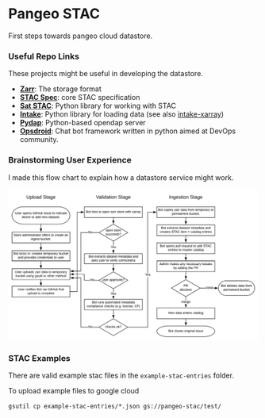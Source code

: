 # Pangeo STAC

First steps towards pangeo cloud datastore.

### Useful Repo Links

These projects might be useful in developing the datastore.

- **[Zarr](https://github.com/zarr-developers/zarr)**: The storage format
- **[STAC Spec](https://github.com/radiantearth/stac-spec)**: core STAC specification
- **[Sat STAC](https://github.com/sat-utils/sat-stac)**: Python library for working with STAC
- **[Intake](https://github.com/ContinuumIO/intake)**: Python library for loading data
  (see also [intake-xarray](https://github.com/ContinuumIO/intake-xarray))
- **[Pydap](https://github.com/pydap/pydap)**: Python-based opendap server
- **[Opsdroid](https://github.com/opsdroid/opsdroid)**: Chat bot framework written
  in python aimed at DevOps community.

### Brainstorming User Experience

I made this flow chart to explain how a datastore service might work.

![schematic diagram](pangeo-stac-schematic.svg)


### STAC Examples

There are valid example stac files in the `example-stac-entries` folder.

To upload example files to google cloud

    gsutil cp example-stac-entries/*.json gs://pangeo-stac/test/
